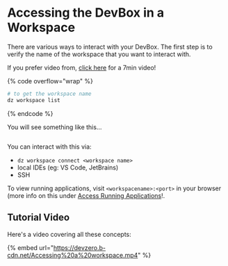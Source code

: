# Accessing the DevBox in a Workspace

There are various ways to interact with your DevBox. The first step is to verify the name of the workspace that you want to interact with.

If you prefer video from, [click here](#tutorial-video) for a 7min video!

{% code overflow="wrap" %}
```bash
# to get the workspace name
dz workspace list
```
{% endcode %}

You will see something like this...
<figure><img src="../../.gitbook/assets/dz-ws-list.png" alt=""><figcaption></figcaption></figure>

You can interact with this via:
- `dz workspace connect <workspace name>`
- local IDEs (eg: VS Code, JetBrains)
- SSH

To view running applications, visit `<workspacename>:<port>` in your browser (more info on this under [Access Running Applications](../devzero-network/access-own-workspace.md#access-your-running-application-s)!.

## Tutorial Video

Here's a video covering all these concepts:

{% embed url="https://devzero.b-cdn.net/Accessing%20a%20workspace.mp4" %}
